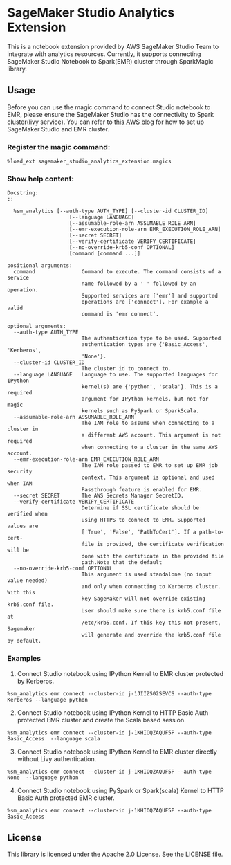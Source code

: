 # SageMaker Studio Analytics Extension

This is a notebook extension provided by AWS SageMaker Studio Team to integrate with analytics resources. Currently, it supports connecting SageMaker Studio Notebook to Spark(EMR) cluster through SparkMagic library.

## Usage
Before you can use the magic command to connect Studio notebook to EMR, please ensure the SageMaker Studio has the connectivity to Spark cluster(livy service). You can refer to [this AWS blog](https://aws.amazon.com/blogs/machine-learning/amazon-sagemaker-studio-notebooks-backed-by-spark-in-amazon-emr/) for how to set up SageMaker Studio and EMR cluster. 
### Register the magic command:
```buildoutcfg
%load_ext sagemaker_studio_analytics_extension.magics
```
### Show help content:
```buildoutcfg
Docstring:
::

  %sm_analytics [--auth-type AUTH_TYPE] [--cluster-id CLUSTER_ID]
                    [--language LANGUAGE]
                    [--assumable-role-arn ASSUMABLE_ROLE_ARN]
                    [--emr-execution-role-arn EMR_EXECUTION_ROLE_ARN]
                    [--secret SECRET]
                    [--verify-certificate VERIFY_CERTIFICATE]
                    [--no-override-krb5-conf OPTIONAL]
                    [command [command ...]]

positional arguments:
  command               Command to execute. The command consists of a service
                        name followed by a ' ' followed by an operation.
                        Supported services are ['emr'] and supported
                        operations are ['connect']. For example a valid
                        command is 'emr connect'.

optional arguments:
  --auth-type AUTH_TYPE
                        The authentication type to be used. Supported
                        authentication types are {'Basic_Access', 'Kerberos',
                        'None'}.
  --cluster-id CLUSTER_ID
                        The cluster id to connect to.
  --language LANGUAGE   Language to use. The supported languages for IPython
                        kernel(s) are {'python', 'scala'}. This is a required
                        argument for IPython kernels, but not for magic
                        kernels such as PySpark or SparkScala.
  --assumable-role-arn ASSUMABLE_ROLE_ARN
                        The IAM role to assume when connecting to a cluster in
                        a different AWS account. This argument is not required
                        when connecting to a cluster in the same AWS account.
  --emr-execution-role-arn EMR_EXECUTION_ROLE_ARN
                        The IAM role passed to EMR to set up EMR job security
                        context. This argument is optional and used when IAM
                        Passthrough feature is enabled for EMR.
  --secret SECRET       The AWS Secrets Manager SecretID.
  --verify-certificate VERIFY_CERTIFICATE
                        Determine if SSL certificate should be verified when
                        using HTTPS to connect to EMR. Supported values are
                        ['True', 'False', 'PathToCert']. If a path-to-cert-
                        file is provided, the certificate verification will be
                        done with the certificate in the provided file
                        path.Note that the default
  --no-override-krb5-conf OPTIONAL
                        This argument is used standalone (no input value needed) 
                        and only when connecting to Kerberos cluster. With this 
                        key SageMaker will not override existing krb5.conf file.
                        User should make sure there is krb5.conf file at 
                        /etc/krb5.conf. If this key this not present, Sagemaker
                        will generate and override the krb5.conf file by default. 
```

### Examples
1. Connect Studio notebook using IPython Kernel to EMR cluster protected by Kerberos. 
```buildoutcfg
%sm_analytics emr connect --cluster-id j-1JIIZS02SEVCS --auth-type Kerberos --language python
```

2. Connect Studio notebook using IPython Kernel to HTTP Basic Auth protected EMR cluster and create the Scala based session.  
```buildoutcfg
%sm_analytics emr connect --cluster-id j-1KHIOQZAQUF5P --auth-type Basic_Access  --language scala
```

3. Connect Studio notebook using IPython Kernel to EMR cluster directly without Livy authentication. 
```buildoutcfg
%sm_analytics emr connect --cluster-id j-1KHIOQZAQUF5P --auth-type None  --language python
```

4. Connect Studio notebook using PySpark or Spark(scala) Kernel to HTTP Basic Auth protected EMR cluster. 
```buildoutcfg
%sm_analytics emr connect --cluster-id j-1KHIOQZAQUF5P --auth-type Basic_Access
```
## License

This library is licensed under the Apache 2.0 License. See the LICENSE file.

